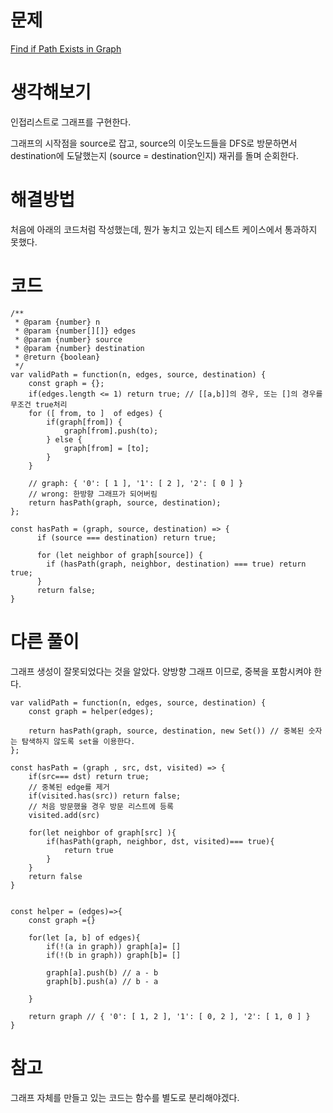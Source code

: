 # 문제

[Find if Path Exists in Graph](https://leetcode.com/problems/find-if-path-exists-in-graph/)

# 생각해보기

인접리스트로 그래프를 구현한다.

그래프의 시작점을 source로 잡고, source의 이웃노드들을 DFS로 방문하면서 destination에 도달했는지 (source = destination인지) 재귀를 돌며 순회한다.

# 해결방법

처음에 아래의 코드처럼 작성했는데, 뭔가 놓치고 있는지 테스트 케이스에서 통과하지 못했다.

# 코드

```
/**
 * @param {number} n
 * @param {number[][]} edges
 * @param {number} source
 * @param {number} destination
 * @return {boolean}
 */
var validPath = function(n, edges, source, destination) {
    const graph = {};
    if(edges.length <= 1) return true; // [[a,b]]의 경우, 또는 []의 경우를 무조건 true처리
    for ([ from, to ]  of edges) {
        if(graph[from]) {
            graph[from].push(to);
        } else {
            graph[from] = [to];
        }
    }

    // graph: { '0': [ 1 ], '1': [ 2 ], '2': [ 0 ] }
    // wrong: 한방향 그래프가 되어버림
    return hasPath(graph, source, destination);
};

const hasPath = (graph, source, destination) => {
      if (source === destination) return true;

      for (let neighbor of graph[source]) {
        if (hasPath(graph, neighbor, destination) === true) return true;
      }
      return false;
}
```

# 다른 풀이

그래프 생성이 잘못되었다는 것을 알았다.
양방향 그래프 이므로, 중복을 포함시켜야 한다.

```
var validPath = function(n, edges, source, destination) {
    const graph = helper(edges);

    return hasPath(graph, source, destination, new Set()) // 중복된 숫자는 탐색하지 않도록 set을 이용한다.
};

const hasPath = (graph , src, dst, visited) => {
    if(src=== dst) return true;
    // 중복된 edge를 제거
    if(visited.has(src)) return false;
    // 처음 방문했을 경우 방문 리스트에 등록
    visited.add(src)

    for(let neighbor of graph[src] ){
        if(hasPath(graph, neighbor, dst, visited)=== true){
            return true
        }
    }
    return false
}


const helper = (edges)=>{
    const graph ={}

    for(let [a, b] of edges){
        if(!(a in graph)) graph[a]= []
        if(!(b in graph)) graph[b]= []

        graph[a].push(b) // a - b
        graph[b].push(a) // b - a

    }

    return graph // { '0': [ 1, 2 ], '1': [ 0, 2 ], '2': [ 1, 0 ] }
}
```

# 참고

그래프 자체를 만들고 있는 코드는 함수를 별도로 분리해야겠다.
